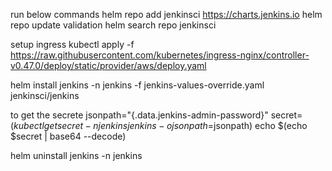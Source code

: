 run below commands
    helm repo add jenkinsci https://charts.jenkins.io
    helm repo update
validation
    helm search repo jenkinsci

setup ingress
    kubectl apply -f https://raw.githubusercontent.com/kubernetes/ingress-nginx/controller-v0.47.0/deploy/static/provider/aws/deploy.yaml

helm install jenkins -n jenkins -f jenkins-values-override.yaml jenkinsci/jenkins

to get the secrete
    jsonpath="{.data.jenkins-admin-password}"
    secret=$(kubectl get secret -n jenkins jenkins -o jsonpath=$jsonpath)
    echo $(echo $secret | base64 --decode)


helm uninstall jenkins -n jenkins 

